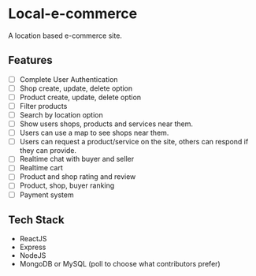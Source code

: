 # Local-e-commerce
A location based e-commerce site.

## Features

- [ ] Complete User Authentication
- [ ] Shop create, update, delete option
- [ ] Product create, update, delete option
- [ ] Filter products
- [ ] Search by location option
- [ ] Show users shops, products and services near them. 
- [ ] Users can use a map to see shops near them.
- [ ] Users can request a product/service on the site, others can respond if they can provide.
- [ ] Realtime chat with buyer and seller
- [ ] Realtime cart
- [ ] Product and shop rating and review
- [ ] Product, shop, buyer ranking
- [ ] Payment system

## Tech Stack

- ReactJS
- Express
- NodeJS
- MongoDB or MySQL (poll to choose what contributors prefer)
